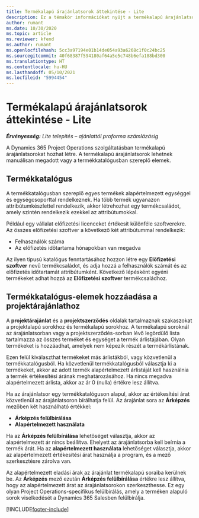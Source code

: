 ```yaml
---
title: Termékalapú árajánlatsorok áttekintése - Lite
description: Ez a témakör információkat nyújt a termékalapú árajánlatsorok használatáról.
author: rumant
ms.date: 10/30/2020
ms.topic: article
ms.reviewer: kfend
ms.author: rumant
ms.openlocfilehash: 5cc3a97194e01b14de054a93a6268c1f0c24bc25
ms.sourcegitcommit: 40f68387f594180af64a5e5c748b6efa188bd300
ms.translationtype: HT
ms.contentlocale: hu-HU
ms.lasthandoff: 05/10/2021
ms.locfileid: "5994454"
---
```

# <a name="product-based-quote-lines-overview---lite"></a>Termékalapú árajánlatsorok áttekintése - Lite

_**Érvényesség:** Lite telepítés – ajánlattól proforma számlázásig_

A Dynamics 365 Project Operations szolgáltatásban termékalapú árajánlatsorokat hozhat létre. A termékalapú árajánlatsorok lehetnek manuálisan megadott vagy a termékkatalógusban szereplő elemek.

## <a name="product-catalog"></a>Termékkatalógus

A termékkatalógusban szereplő egyes termékek alapértelmezett egységgel és egységcsoporttal rendelkeznek. Ha több termék ugyanazon attribútumkészlettel rendelkezik, akkor létrehozhat egy termékcsaládot, amely szintén rendelkezik ezekkel az attribútumokkal. 

Például egy vállalat előfizetési licenceket értékesít különféle szoftverekre. Az összes előfizetési szoftver a következő két attribútummal rendelkezik:

- Felhasználók száma
- Az előfizetés időtartama hónapokban van megadva

Az ilyen típusú katalógus fenntartásához hozzon létre egy **Előfizetési szoftver** nevű termékcsaládot, és adja hozzá a felhasználók számát és az előfizetés időtartamát attribútumként. Következő lépésként egyéni termékeket adhat hozzá az **Előfizetési szoftver** termékcsaládhoz.

## <a name="add-product-catalog-items-to-a-project-quote"></a>Termékkatalógus-elemek hozzáadása a projektárajánlathoz

A **projektárajánlat** és a **projektszerződés** oldalak tartalmaznak szakaszokat a projektalapú sorokhoz és termékalapú sorokhoz. A termékalapú soroknál az árajánlatsorban vagy a projektszerződés-sorban lévő legördülő lista tartalmazza az összes terméket és egységet a termék árlistájában. Olyan termékeket is hozzáadhat, amelyek nem képezik részét a termékárlistának.

Ezen felül kiválaszthat termékeket más árlistákból, vagy közvetlenül a termékkatalógusból. Ha közvetlenül termékkatalógusból választja ki a termékeket, akkor az adott termék alapértelmezett árlistáját kell használnia a termék értékesítési árának meghatározásához. Ha nincs megadva alapértelmezett árlista, akkor az ár 0 (nulla) értékre lesz állítva.

Ha az árajánlatsor egy termékkatalóguson alapul, akkor az értékesítési árat közvetlenül az árajánlatsoron bírálhatja felül. Az árajánlat sora az **Árképzés** mezőben két használható értékkel:

- **Árképzés felülbírálása**
- **Alapértelmezett használata**

Ha az **Árképzés felülbírálása** lehetőséget választja, akkor az alapértelmezett ár nincs beállítva. Ehelyett az árajánlatsorba kell beírnia a termék árát. Ha az **alapértelmezett használata** lehetőséget választja, akkor az alapértelmezett értékesítési árat használja a program, és a mező szerkesztésre zárolva van.

Az alapértelmezett eladási árak az árajánlat termékalapú soraiba kerülnek be. Az **Árképzés** mező ezután **Árképzés felülbírálása** értékre lesz állítva, hogy az alapértelmezett árat az árajánlatsorokon szerkeszthesse. Ez egy olyan Project Operations-specifikus felülbírálás, amely a terméken alapuló sorok viselkedését a Dynamics 365 Salesben felülbírálja.


[!INCLUDE[footer-include](../../includes/footer-banner.md)]